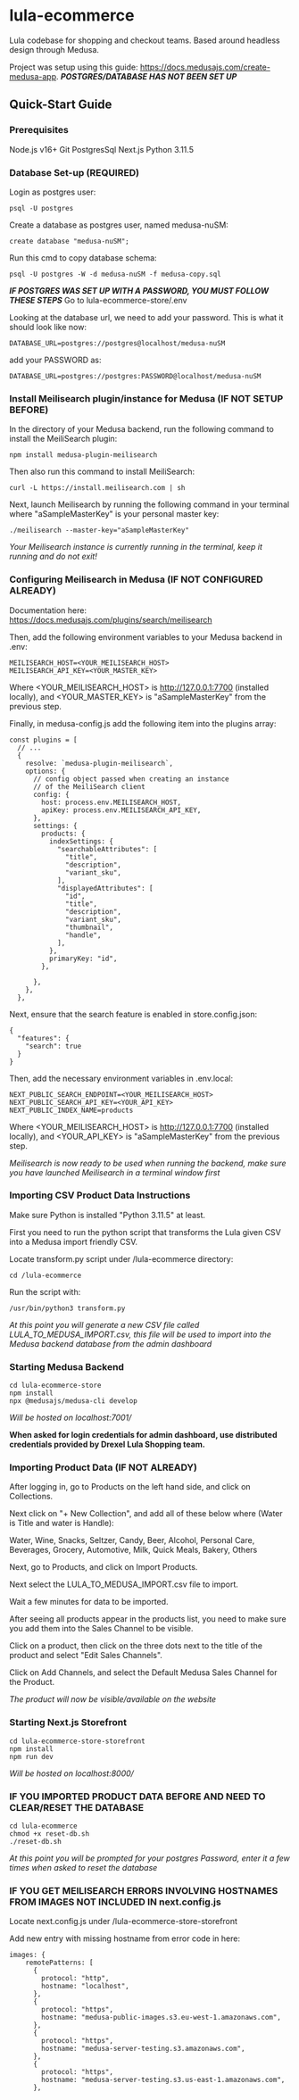 # lula-ecommerce
Lula codebase for shopping and checkout teams. Based around headless design through Medusa.

Project was setup using this guide: https://docs.medusajs.com/create-medusa-app.
***POSTGRES/DATABASE HAS NOT BEEN SET UP***

## Quick-Start Guide  

### Prerequisites
Node.js v16+
Git
PostgresSql
Next.js
Python 3.11.5

### Database Set-up (REQUIRED)
Login as postgres user:
```
psql -U postgres
```

Create a database as postgres user, named medusa-nuSM:
```
create database "medusa-nuSM";
```

Run this cmd to copy database schema:
```
psql -U postgres -W -d medusa-nuSM -f medusa-copy.sql
```

***IF POSTGRES WAS SET UP WITH A PASSWORD, YOU MUST FOLLOW THESE STEPS***
Go to lula-ecommerce-store/.env

Looking at the database url, we need to add your password.
This is what it should look like now:
```
DATABASE_URL=postgres://postgres@localhost/medusa-nuSM
```

add your PASSWORD as:
```
DATABASE_URL=postgres://postgres:PASSWORD@localhost/medusa-nuSM
```


### Install Meilisearch plugin/instance for Medusa (IF NOT SETUP BEFORE)
In the directory of your Medusa backend, run the following command to install the MeiliSearch plugin:

```
npm install medusa-plugin-meilisearch
```

Then also run this command to install MeiliSearch:

```
curl -L https://install.meilisearch.com | sh
```

Next, launch Meilisearch by running the following command in your terminal where "aSampleMasterKey" is your personal master key:

```
./meilisearch --master-key="aSampleMasterKey"
```

*Your Meilisearch instance is currently running in the terminal, keep it running and do not exit!*


### Configuring Meilisearch in Medusa (IF NOT CONFIGURED ALREADY)
Documentation here: https://docs.medusajs.com/plugins/search/meilisearch

Then, add the following environment variables to your Medusa backend in .env:
```
MEILISEARCH_HOST=<YOUR_MEILISEARCH_HOST>
MEILISEARCH_API_KEY=<YOUR_MASTER_KEY>
```
Where <YOUR_MEILISEARCH_HOST> is http://127.0.0.1:7700 (installed locally), and <YOUR_MASTER_KEY> is "aSampleMasterKey" from the previous step.


Finally, in medusa-config.js add the following item into the plugins array:

```
const plugins = [
  // ...
  {
    resolve: `medusa-plugin-meilisearch`,
    options: {
      // config object passed when creating an instance
      // of the MeiliSearch client
      config: {
        host: process.env.MEILISEARCH_HOST,
        apiKey: process.env.MEILISEARCH_API_KEY,
      },
      settings: {
        products: {
          indexSettings: {
            "searchableAttributes": [
              "title",
              "description",
              "variant_sku",
            ],
            "displayedAttributes": [
              "id", 
              "title", 
              "description", 
              "variant_sku", 
              "thumbnail", 
              "handle",
            ],
          },
          primaryKey: "id",
        },
  
      },
    },
  },
```

Next, ensure that the search feature is enabled in store.config.json:

```
{
  "features": {
    "search": true
  }
}
```

Then, add the necessary environment variables in .env.local:

```
NEXT_PUBLIC_SEARCH_ENDPOINT=<YOUR_MEILISEARCH_HOST>
NEXT_PUBLIC_SEARCH_API_KEY=<YOUR_API_KEY>
NEXT_PUBLIC_INDEX_NAME=products
```
Where <YOUR_MEILISEARCH_HOST> is http://127.0.0.1:7700 (installed locally), and <YOUR_API_KEY> is "aSampleMasterKey" from the previous step.

*Meilisearch is now ready to be used when running the backend, make sure you have launched Meilisearch in a terminal window first*




### Importing CSV Product Data Instructions
Make sure Python is installed "Python 3.11.5" at least.

First you need to run the python script that transforms the Lula given CSV into a Medusa import friendly CSV.

Locate transform.py script under /lula-ecommerce directory:
```
cd /lula-ecommerce
```

Run the script with:
```
/usr/bin/python3 transform.py
```

*At this point you will generate a new CSV file called LULA_TO_MEDUSA_IMPORT.csv, this file will be used to import into the Medusa backend database from the admin dashboard*





### Starting Medusa Backend
```
cd lula-ecommerce-store
npm install
npx @medusajs/medusa-cli develop
```

*Will be hosted on localhost:7001/*

**When asked for login credentials for admin dashboard, use distributed credentials provided by Drexel Lula Shopping team.**


### Importing Product Data (IF NOT ALREADY)

After logging in, go to Products on the left hand side, and click on Collections.

Next click on "+ New Collection", and add all of these below where (Water is Title and water is Handle):

Water,
Wine,
Snacks,
Seltzer,
Candy,
Beer,
Alcohol,
Personal Care,
Beverages,
Grocery,
Automotive,
Milk,
Quick Meals,
Bakery,
Others


Next, go to Products, and click on Import Products.

Next select the LULA_TO_MEDUSA_IMPORT.csv file to import.

Wait a few minutes for data to be imported.

After seeing all products appear in the products list, you need to make sure you add them into the Sales Channel to be visible.

Click on a product, then click on the three dots next to the title of the product and select "Edit Sales Channels".

Click on Add Channels, and select the Default Medusa Sales Channel for the Product.


*The product will now be visible/available on the website*


### Starting Next.js Storefront
```
cd lula-ecommerce-store-storefront
npm install
npm run dev
```

*Will be hosted on localhost:8000/*





### IF YOU IMPORTED PRODUCT DATA BEFORE AND NEED TO CLEAR/RESET THE DATABASE 
```
cd lula-ecommerce
chmod +x reset-db.sh
./reset-db.sh
```

*At this point you will be prompted for your postgres Password, enter it a few times when asked to reset the database*



### IF YOU GET MEILISEARCH ERRORS INVOLVING HOSTNAMES FROM IMAGES NOT INCLUDED IN next.config.js

Locate next.config.js under /lula-ecommerce-store-storefront

Add new entry with missing hostname from error code in here:

```
images: {
    remotePatterns: [
      {
        protocol: "http",
        hostname: "localhost",
      },
      {
        protocol: "https",
        hostname: "medusa-public-images.s3.eu-west-1.amazonaws.com",
      },
      {
        protocol: "https",
        hostname: "medusa-server-testing.s3.amazonaws.com",
      },
      {
        protocol: "https",
        hostname: "medusa-server-testing.s3.us-east-1.amazonaws.com",
      },
```

